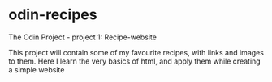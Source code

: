 # odin-recipes
The Odin Project - project 1: Recipe-website

This project will contain some of my favourite recipes, with links and images to them. Here I learn the very basics of html, and apply them while creating a simple website